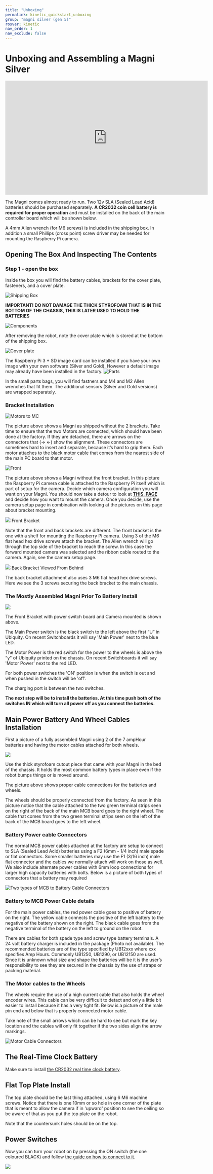 ```yaml
---
title: "Unboxing"
permalink: kinetic_quickstart_unboxing
group: "magni silver (gen 5)"
rosver: kinetic
nav_order: 1
nav_exclude: false
---
```


# Unboxing and Assembling a Magni Silver

<iframe width="640" height="360" src="https://www.youtube.com/embed/pF38kFOl0Ic" title="YouTube video player" frameborder="0" allow="accelerometer; autoplay; clipboard-write; encrypted-media; gyroscope; picture-in-picture" allowfullscreen></iframe>

The Magni comes almost ready to run. Two 12v SLA (Sealed Lead Acid) batteries should be purchased separately. **A CR2032 coin cell battery is required for proper operation** and must be installed on the back of the main controller board which will be shown below.

A 4mm Allen wrench (for M6 screws) is included in the shipping box. In addition a small Phillips (cross point) screw driver may be needed for mounting the Raspberry Pi camera.

## Opening The Box And Inspecting The Contents

### Step 1 - open the box

Inside the box you will find the battery cables, brackets for the cover plate, fasteners, and a cover plate.

![Shipping Box](../../assets/unboxing/unb1.JPG)

**IMPORTANT! DO NOT DAMAGE THE THICK STYROFOAM THAT IS IN THE
BOTTOM OF THE CHASSIS, THIS IS LATER USED TO HOLD THE BATTERIES**

![Components](../../assets/unboxing/unb2.JPG)

After removing the robot, note the cover plate which is stored at the bottom of the shipping box.

![Cover plate](../../assets/unboxing/unb4.JPG)

The Raspberry Pi 3 + SD image card can be installed if you have your own image with your own software (Silver and Gold). However a default image may already have been installed in the factory.
![Parts](../../assets/unboxing/unbparts.JPG)

In the small parts bags, you will find fastners and  M4 and M2 Allen wrenches that fit them. The additional sensors (Silver and Gold versions) are wrapped separately.

<!--
 ![RPi 3 installed](unb7.JPG)

 The front and back brackets can be installed using the brackets require a M4 hex Allen wrench. We suggest an extra long (6 cm). The other included fasteners are M3 (M2 hex wrench) and a small Phillips screwdriver for Raspi Cam attachment. [See the detailed section on camera and sensor installation.](camera_sensors)
-->

### Bracket Installation

![Motors to MC](../../assets/unboxing/unb5.JPG)

The picture above shows a Magni as shipped without the 2 brackets. Take time to ensure that the two Motors are connected, which should have been done at the factory. If they are detached, there are arrows on the connectors that (-> <-) show the alignment.
These connectors are sometimes hard to insert
and separate, because it’s hard to grip them.
Each motor attaches to the black
motor cable that comes from the nearest side of the main PC board to that motor.

![Front](../../assets/unboxing/MagniUnboxedWithoutTopBrackets.jpg)

The picture above shows a Magni without the front bracket.  In this picture the Raspberry Pi camera cable is attached to the Raspberry Pi itself which is part of setup for the camera. Decide which camera configuration you will want on your Magni. You should now take a detour to look at [**THIS_PAGE**](kinetic_magnisilver_camera)  and decide how you want to mount the camera. Once you decide, use the camera setup page in combination with looking at the pictures on this page about bracket mounting.

![](../../assets/unboxing/MagniUnboxedAttachingTopFrontBracket.jpg)
Front Bracket

Note that the front and back brackets are different.  The front bracket is the one with a shelf for mounting the Raspberry Pi camera. Using 3 of the M6 flat head hex drive screws attach the bracket.  The Allen wrench will go through the top side of the bracket to reach the screw.    In this case the forward mounted camera was selected and the ribbon cable routed to the camera.  Again, see the camera setup page.

![](../../assets/unboxing/MagniUnboxedAttachingTopRearBracket.jpg)
Back Bracket Viewed From Behind

The back bracket attachment also uses 3 M6 flat head hex drive screws. Here we see the 3 screws securing the back bracket to the main chassis.

### The Mostly Assembled Magni Prior To Battery Install
![](../../assets/unboxing/MagniUnboxedFrontViewNoBatteriest.jpg)

The Front Bracket with power switch board and Camera mounted is shown above.


The Main Power switch is the black switch to the left above the first “U” in Ubiquity.  On recent Switchboards it will say 'Main Power' next to the blue LED.

The Motor Power is the red switch for the power to the wheels is above the “y" of Ubiquity printed on the chassis. On recent Switchboards it will say 'Motor Power' next to the red LED.  

For both power switches the 'ON' position is when the switch is out and when pushed in the switch will be  'off'.

The charging port is between the two switches.  

**The next step will be to install the batteries.   At this time push both of the switches IN which will turn all power off as you connect the batteries.**


## Main Power Battery And Wheel Cables Installation

First a picture of a fully assembled Magni using 2 of the 7 ampHour batteries and having the motor cables attached for both wheels.

![](../../assets/unboxing/MagniBatteryInstallation.jpg)

Use the thick styrofoam cutout piece that came with your Magni in the bed of the chassis. It holds the most common battery types in place even if the robot bumps things or is moved around.  

The picture above shows proper cable connections for the batteries and wheels.  

The wheels should be properly connected from the factory.
As seen in this picture notice that the cable attached to the two green terminal strips seen on the right of the back of the main MCB board goes to the right wheel.   The cable that comes from the two green terminal strips seen on the left of the back of the MCB board goes to the left wheel.   

### Battery Power cable Connectors

The normal MCB power cables attached at the factory are setup to connect to SLA (Sealed Lead Acid) batteries using a F2 (6mm - 1/4 inch) male spade or flat connectors.  Some smaller batteries may use the F1 (3/16 inch) male flat connector and the cables we normally attach will work on those as well.     We also include alternate power cables with 6mm loop connections for larger high capacity batteries with bolts.  Below is a picture of both types of connectors that a battery may required

![Two types of MCB to Battery Cable Connectors](../../assets/unboxing/PowerCablesWithHeatShrink.jpg)

### Battery to MCB Power Cable details

For the main power cables, the red power cable goes to positive of battery on the right.  The yellow cable connects the positive of the left battery to the negative of the battery shown on the right. The black cable goes from the negative terminal of the battery on the left to ground on the robot.

There are cables for both spade type and screw type battery terminals. A 24 volt battery charger is included in the package (Photo not available). The recommended batteries are of the type specified by UB12xxx where xxx specifies Amp Hours. Commonly UB1250, UB1290, or UB12150 are used. Since it is unknown what size and shape the batteries will be it is the user’s responsibility to see they are secured in the chassis by the use of straps or packing material.

### The Motor cables to the Wheels

The wheels require the use of a high current cable that also holds the wheel encoder wires.   This cable can be very difficult to detact and only a little bit easier to install because it has a very tight fit.    Below is a picture of the male pin end and below that is properly connected motor cable.

Take note of the small arrows which can be hard to see but mark the key location and the cables will only fit together if the two sides align the arrow markings.

![Motor Cable Connectors](../../assets/unboxing/MotorCables.jpg)



<!-- *{TODO: Somewhere there needs to be a discussion of what size batteries to use.  The spade connector sizes need
to be specified.  The user should be prepared for a current inrush spark? (not sure that this still occurs on initial battery insertion)  Is there a strap to hold the batteries down?  How is it installed? }*

![Final](../../assets/unboxing/unb-bat.JPG)
-->
## The Real-Time Clock Battery

Make sure to install [the CR2032 real time clock battery](kinetic_overview_batteries#the-real-time-clock-battery).

## Flat Top Plate Install

The top plate should be the last thing attached, using 6  M6 machine screws. Notice that there is one 10mm or so hole in one corner of the plate that is meant to allow the camera if in 'upward' position to see the ceiling so be aware of that as you put the top plate on the robot. 

Note that the countersunk holes should be on the top.

## Power Switches

Now you can turn your robot on by pressing the ON switch (the one coloured BLACK) and follow [the guide on how to connect to it](kinetic_quick_start_connecting).

<img src="../../assets/Magni_Front_View_2.jpg">